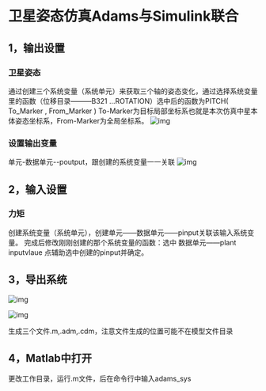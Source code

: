 # 卫星姿态仿真Adams与Simulink联合


## 1，输出设置
### 卫星姿态
通过创建三个系统变量（系统单元）来获取三个轴的姿态变化，通过选择系统变量里的函数（位移目录———B321 ...ROTATION）选中后的函数为PITCH( To_Marker , From_Marker ) To-Marker为目标局部坐标系也就是本次仿真中星本体姿态坐标系，From-Marker为全局坐标系。
![img](images\shchu.png)

### 设置输出变量
单元-数据单元--poutput，跟创建的系统变量一一关联
![img](images\shuchu2.png)

## 2，输入设置
### 力矩
创建系统变量（系统单元），创建单元——数据单元——pinput关联该输入系统变量。
完成后修改刚刚创建的那个系统变量的函数：选中 数据单元——plant inputvlaue 点辅助选中创建的pinput并确定。
## 3，导出系统
![img](images\shuchu3.png)



![img](images\shuchu4.png)

生成三个文件.m,.adm,.cdm，注意文件生成的位置可能不在模型文件目录

## 4，Matlab中打开
更改工作目录，运行.m文件，后在命令行中输入adams_sys

